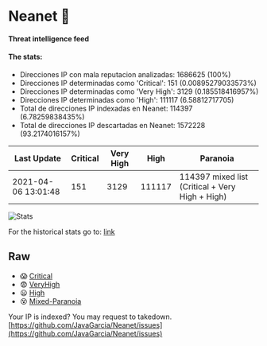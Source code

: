 # Neanet :hocho:
#### Threat intelligence feed
#### The stats:

- Direcciones IP con mala reputacion analizadas: 1686625 (100%)
- Direcciones IP determinadas como 'Critical':  151 (0.00895279033573%)
- Direcciones IP determinadas como 'Very High':  3129 (0.185518416957%)
- Direcciones IP determinadas como 'High':  111117 (6.58812717705)
- Total de direcciones IP indexadas en Neanet:  114397 (6.78259838435%)
- Total de direcciones IP descartadas en Neanet:  1572228 (93.2174016157%)

| Last Update | Critical | Very High | High | Paranoia |
| --- | --- | --- | --- | --- |
| 2021-04-06 13:01:48 | 151 | 3129 | 111117 | 114397 mixed list (Critical + Very High + High)|

![Stats](https://docs.google.com/spreadsheets/d/e/2PACX-1vSnaNMIXVabIpDJjufMlzH7poXnshF3mgd8Is1g9ytUEzVsP5my4Trn8f-xkoLLQ38xpL3HtmUexLo6/pubchart?oid=501124687&format=image)

For the historical stats go to: [link](/stats.csv)
## Raw
- :scream: [Critical](https://raw.githubusercontent.com/JavaGarcia/Neanet/master/blacklists/neanet_critical.txt)
- :fearful: [VeryHigh](https://raw.githubusercontent.com/JavaGarcia/Neanet/master/blacklists/neanet_veryHigh.txtt)
- :frowning: [High](https://raw.githubusercontent.com/JavaGarcia/Neanet/master/blacklists/neanet_high.txt)
- :dizzy_face: [Mixed-Paranoia](https://raw.githubusercontent.com/JavaGarcia/Neanet/master/blacklists/neanet_all.txt)


Your IP is indexed? You may request to takedown. [https://github.com/JavaGarcia/Neanet/issues](https://github.com/JavaGarcia/Neanet/issues)




















































































































































































































































































































































































































































































































































































































































































































































































































































































































































































































































































































































































































































































































































































































































































































































































































































































































































































































































































































































































































































































































































































































































































































































































































































































































































































































































































































































































































































































































































































































































































































































































































































































































































































































































































































































































































































































































































































































































































































































































































































































































































































































































































































































































































































































































































































































































































































































































































































































































































































































































































































































































































































































































































































































































































































































































































